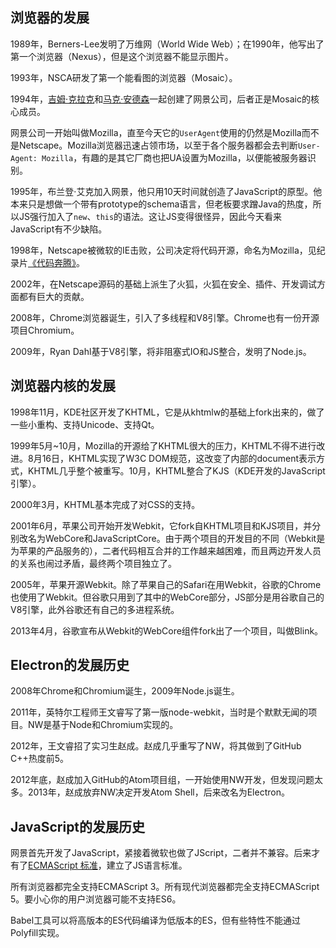 ## 浏览器的发展
1989年，Berners-Lee发明了万维网（World Wide Web）；在1990年，他写出了第一个浏览器（Nexus），但是这个浏览器不能显示图片。

1993年，NSCA研发了第一个能看图的浏览器（Mosaic）。

1994年，[吉姆·克拉克](https://en.wikipedia.org/wiki/James_H._Clark)和[马克·安德森](https://en.wikipedia.org/wiki/Marc_Andreessen)一起创建了网景公司，后者正是Mosaic的核心成员。

网景公司一开始叫做Mozilla，直至今天它的`UserAgent`使用的仍然是Mozilla而不是Netscape。Mozilla浏览器迅速占领市场，以至于各个服务器都会去判断`User-Agent: Mozilla`，有趣的是其它厂商也把UA设置为Mozilla，以便能被服务器识别。

1995年，布兰登·艾克加入网景，他只用10天时间就创造了JavaScript的原型。他本来只是想做一个带有prototype的schema语言，但老板要求蹭Java的热度，所以JS强行加入了`new`、`this`的语法。这让JS变得很怪异，因此今天看来JavaScript有不少缺陷。

1998年，Netscape被微软的IE击败，公司决定将代码开源，命名为Mozilla，见纪录片[《代码奔腾》](https://www.bilibili.com/video/av15989846/)。

2002年，在Netscape源码的基础上派生了火狐，火狐在安全、插件、开发调试方面都有巨大的贡献。

2008年，Chrome浏览器诞生，引入了多线程和V8引擎。Chrome也有一份开源项目Chromium。

2009年，Ryan Dahl基于V8引擎，将非阻塞式IO和JS整合，发明了Node.js。

## 浏览器内核的发展
1998年11月，KDE社区开发了KHTML，它是从khtmlw的基础上fork出来的，做了一些小重构、支持Unicode、支持Qt。

1999年5月~10月，Mozilla的开源给了KHTML很大的压力，KHTML不得不进行改进。8月16日，KHTML实现了W3C DOM规范，这改变了内部的document表示方式，KHTML几乎整个被重写。10月，KHTML整合了KJS（KDE开发的JavaScript引擎）。

2000年3月，KHTML基本完成了对CSS的支持。

2001年6月，苹果公司开始开发Webkit，它fork自KHTML项目和KJS项目，并分别改名为WebCore和JavaScriptCore。由于两个项目的开发目的不同（Webkit是为苹果的产品服务的），二者代码相互合并的工作越来越困难，而且两边开发人员的关系也闹过矛盾，最终两个项目独立了。

2005年，苹果开源Webkit。除了苹果自己的Safari在用Webkit，谷歌的Chrome也使用了Webkit。但谷歌只用到了其中的WebCore部分，JS部分是用谷歌自己的V8引擎，此外谷歌还有自己的多进程系统。

2013年4月，谷歌宣布从Webkit的WebCore组件fork出了一个项目，叫做Blink。

## Electron的发展历史
2008年Chrome和Chromium诞生，2009年Node.js诞生。

2011年，英特尔工程师王文睿写了第一版node-webkit，当时是个默默无闻的项目。NW是基于Node和Chromium实现的。

2012年，王文睿招了实习生赵成。赵成几乎重写了NW，将其做到了GitHub C++热度前5。

2012年底，赵成加入GitHub的Atom项目组，一开始使用NW开发，但发现问题太多。2013年，赵成放弃NW决定开发Atom Shell，后来改名为Electron。

## JavaScript的发展历史
网景首先开发了JavaScript，紧接着微软也做了JScript，二者并不兼容。后来才有了[ECMAScript 标准](https://www.ecma-international.org/ecma-262/)，建立了JS语言标准。

所有浏览器都完全支持ECMAScript 3。所有现代浏览器都完全支持ECMAScript 5。要小心你的用户浏览器可能不支持ES6。

Babel工具可以将高版本的ES代码编译为低版本的ES，但有些特性不能通过Polyfill实现。
